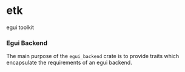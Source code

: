 # etk
egui toolkit

### Egui Backend
The main purpose of the `egui_backend` crate is to provide traits which encapsulate the requirements of an egui backend.




